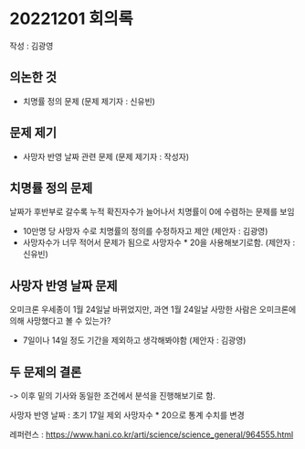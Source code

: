 # 20221201 회의록

작성 : 김광영

## 의논한 것
- 치명률 정의 문제 (문제 제기자 : 신유빈)

## 문제 제기
- 사망자 반영 날짜 관련 문제 (문제 제기자 : 작성자)

## 치명률 정의 문제
날짜가 후반부로 갈수록 누적 확진자수가 늘어나서 치명률이 0에 수렴하는 문제를 보임 
-  10만명 당 사망자 수로 치명률의 정의를 수정하자고 제안 (제안자 : 김광영)
-  사망자수가 너무 적어서 문제가 됨으로 사망자수 * 20을 사용해보기로함. (제안자 : 신유빈)

## 사망자 반영 날짜 문제
오미크론 우세종이 1월 24일날 바뀌었지만, 과연 1월 24일날 사망한 사람은 오미크론에 의해 사망했다고 볼 수 있는가? 
- 7일이나 14일 정도 기간을 제외하고 생각해봐야함 (제안자 : 김광영)

## 두 문제의 결론
-> 이후 밑의 기사와 동일한 조건에서 분석을 진행해보기로 함. 

사망자 반영 날짜 : 초기 17일 제외
사망자수 * 20으로 통계 수치를 변경

레퍼런스 :
https://www.hani.co.kr/arti/science/science_general/964555.html
